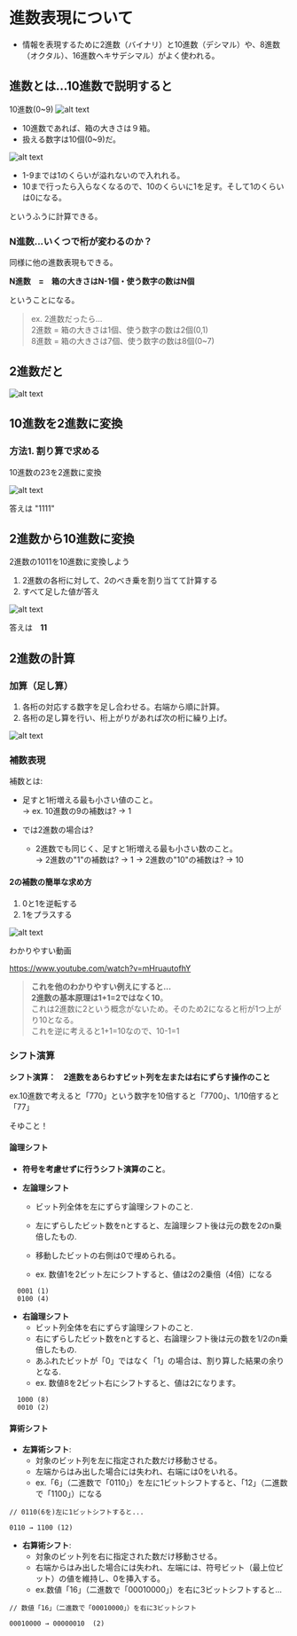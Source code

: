 
# 進数表現について

- 情報を表現するために2進数（バイナリ）と10進数（デシマル）や、8進数（オクタル）、16進数ヘキサデシマル）がよく使われる。

## 進数とは...10進数で説明すると

10進数(0~9)
![alt text](../../pic/10進数1.png)

- 10進数であれば、箱の大きさは９箱。
- 扱える数字は10個(0~9)だ。

![alt text](../../pic/10進数ex.png)

- 1-9までは1のくらいが溢れないので入れれる。
- 10まで行ったら入らなくなるので、10のくらいに1を足す。そして1のくらいは0になる。

というふうに計算できる。

### N進数...いくつで桁が変わるのか？

同様に他の進数表現もできる。

**N進数　=　箱の大きさはN-1個・使う数字の数はN個**

ということになる。

> ex. 2進数だったら...<br>
> 2進数 = 箱の大きさは1個、使う数字の数は2個(0,1)<br>
> 8進数 = 箱の大きさは7個、使う数字の数は8個(0~7)
>

## 2進数だと

![alt text](../../pic/2進数.png)

## 10進数を2進数に変換

### 方法1. 割り算で求める

10進数の23を2進数に変換

![alt text](../../pic/進数計算1.png)

答えは "1111"

## 2進数から10進数に変換

2進数の1011を10進数に変換しよう

1. 2進数の各桁に対して、2のべき乗を割り当てて計算する
2. すべて足した値が答え

![alt text](../../pic/進数計算2.png)

答えは　**11**

## 2進数の計算

### 加算（足し算）

1. 各桁の対応する数字を足し合わせる。右端から順に計算。
2. 各桁の足し算を行い、桁上がりがあれば次の桁に繰り上げ。

![alt text](../../pic/二進数足し算.png)
  
### 補数表現

補数とは:

- 足すと1桁増える最も小さい値のこと。<br>
→ ex. 10進数の9の補数は? → 1

- では2進数の場合は?
  - 2進数でも同じく、足すと1桁増える最も小さい数のこと。<br>
  → 2進数の"1"の補数は? → 1
  → 2進数の"10"の補数は? → 10

#### 2の補数の簡単な求め方

1. 0と1を逆転する
2. 1をプラスする

![alt text](../../pic/歩数.png)

わかりやすい動画

<https://www.youtube.com/watch?v=mHruautofhY>

> **これを他のわかりやすい例えにすると...**<br>
> **2進数の基本原理は1+1=2ではなく10**。<br>
これは2進数に2という概念がないため。そのため2になると桁が1つ上がり10となる。<br>
これを逆に考えると1+1=10なので、10-1=1

### シフト演算

**シフト演算：　2進数をあらわすビット列を左または右にずらす操作のこと**

ex.10進数で考えると「770」という数字を10倍すると「7700」、1/10倍すると「77」

そゆこと！

#### 論理シフト

- **符号を考慮せずに行うシフト演算のこと**。

- **左論理シフト**
  - ビット列全体を左にずらす論理シフトのこと.
  - 左にずらしたビット数をnとすると、左論理シフト後は元の数を2のn乗倍したもの.
  - 移動したビットの右側は0で埋められる。

  - ex. 数値1を2ビット左にシフトすると、値は2の2乗倍（4倍）になる

```
  0001 (1)
  0100 (4)
```

- **右論理シフト**
  - ビット列全体を右にずらす論理シフトのこと.
  - 右にずらしたビット数をnとすると、右論理シフト後は元の数を1/2のn乗倍したもの.
  - あふれたビットが「0」ではなく「1」の場合は、割り算した結果の余りとなる.
  - ex. 数値8を2ビット右にシフトすると、値は2になります。

```
  1000 (8)
  0010 (2)
```

#### 算術シフト

- **左算術シフト**:
  - 対象のビット列を左に指定された数だけ移動させる。
  - 左端からはみ出した場合には失われ、右端には0をいれる。
  - ex.「6」（二進数で「0110」）を左に1ビットシフトすると、「12」（二進数で「1100」）になる

```
// 0110(6を)左に1ビットシフトすると...

0110 → 1100 (12)
```

- **右算術シフト**:
  - 対象のビット列を右に指定された数だけ移動させる。
  - 右端からはみ出した場合には失われ、左端には、符号ビット（最上位ビット）の値を維持し、0を挿入する。
  - ex.数値「16」（二進数で「00010000」）を右に3ビットシフトすると...

```
// 数値「16」（二進数で「00010000」）を右に3ビットシフト

00010000 → 00000010  (2)
```
